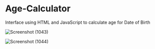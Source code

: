 # Age-Calculator
Interface using HTML and JavaScript to calculate age for Date of Birth

![Screenshot (1043)](https://user-images.githubusercontent.com/64193298/180977208-12346a61-8e88-442e-9184-7eeb4fbbf0ca.png)


![Screenshot (1044)](https://user-images.githubusercontent.com/64193298/180977233-aa16cac9-0543-4d6c-8963-da5ca910ec59.png)

